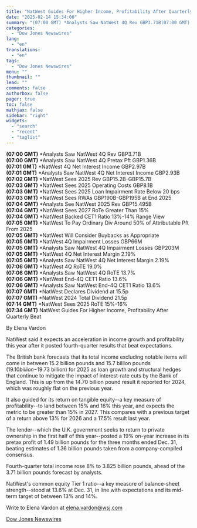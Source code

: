 ```yaml
---
title: "NatWest Guides For Higher Income, Profitability After Quarterly Beat"
date: "2025-02-14 15:34:00"
summary: "(07:00 GMT) *Analysts Saw NatWest 4Q Rev GBP3.71B(07:00 GMT) *Analysts Saw NatWest 4Q Pretax Pft GBP1.36B(07:01 GMT) *NatWest 4Q Net Interest Income GBP2.97B(07:01 GMT) *Analysts Saw NatWest 4Q Net Interest Income GBP2.93B(07:02 GMT) *NatWest Sees 2025 Rev GBP15.2B-GBP15.7B(07:03 GMT) *NatWest Sees 2025 Operating Costs GBP8.1B(07:03 GMT) *NatWest Sees 2025 Loan..."
categories:
  - "Dow Jones Newswires"
lang:
  - "en"
translations:
  - "en"
tags:
  - "Dow Jones Newswires"
menu: ""
thumbnail: ""
lead: ""
comments: false
authorbox: false
pager: true
toc: false
mathjax: false
sidebar: "right"
widgets:
  - "search"
  - "recent"
  - "taglist"
---
```


**(07:00 GMT)** \*Analysts Saw NatWest 4Q Rev GBP3.71B  
**(07:00 GMT)** \*Analysts Saw NatWest 4Q Pretax Pft GBP1.36B  
**(07:01 GMT)** \*NatWest 4Q Net Interest Income GBP2.97B  
**(07:01 GMT)** \*Analysts Saw NatWest 4Q Net Interest Income GBP2.93B  
**(07:02 GMT)** \*NatWest Sees 2025 Rev GBP15.2B-GBP15.7B  
**(07:03 GMT)** \*NatWest Sees 2025 Operating Costs GBP8.1B  
**(07:03 GMT)** \*NatWest Sees 2025 Loan Impairment Rate Below 20 bps  
**(07:03 GMT)** \*NatWest Sees RWAs GBP190B-GBP195B at End 2025  
**(07:04 GMT)** \*Analysts See NatWest 2025 Rev GBP15.495B  
**(07:04 GMT)** \*NatWest Sees 2027 RoTe Greater Than 15%  
**(07:04 GMT)** \*NatWest Backed CET1 Ratio 13%-14% Range View  
**(07:05 GMT)** \*NatWest To Pay Ordinary Div Around 50% of Attributable Pft From 2025  
**(07:05 GMT)** \*NatWest Will Consider Buybacks as Appropriate  
**(07:05 GMT)** \*NatWest 4Q Impairment Losses GBP66M  
**(07:05 GMT)** \*Analysts Saw NatWest 4Q Impairment Losses GBP203M  
**(07:05 GMT)** \*NatWest 4Q Net Interest Margin 2.19%  
**(07:05 GMT)** \*Analysts Saw NatWest 4Q Net Interest Margin 2.19%  
**(07:06 GMT)** \*NatWest 4Q RoTE 19.0%  
**(07:06 GMT)** \*Analysts Saw NatWest 4Q RoTE 13.7%  
**(07:06 GMT)** \*NatWest End-4Q CET1 Ratio 13.6%  
**(07:06 GMT)** \*Analysts Saw NatWest End-4Q CET1 Ratio 13.6%  
**(07:07 GMT)** \*NatWest Declares Dividend at 15.5p  
**(07:07 GMT)** \*NatWest 2024 Total Dividend 21.5p  
**(07:14 GMT)** \*NatWest Sees 2025 RoTE 15%-16%  
**(07:34 GMT)** NatWest Guides For Higher Income, Profitability After Quarterly Beat

By Elena Vardon

NatWest said it expects an acceleration in income growth and profitability this year after it posted fourth-quarter results that beat expectations.

The British bank forecasts that its total income excluding notable items will come in between 15.2 billion pounds and 15.7 billion pounds ($19.10 billion-$19.73 billion) for 2025 as loan growth and structural hedges that continue to mitigate the impact of interest-rate cuts by the Bank of England. This is up from the 14.70 billion pound result it reported for 2024, which was roughly flat on the previous year.

It also guided for its return on tangible equity--a key measure of profitability--to land between 15% and 16% this year, and expects the metric to be greater than 15% in 2027. This compares with a previous target of a return above 13% for 2026 and a 17.5% result last year.

The lender--which the U.K. government seeks to return to private ownership in the first half of this year--posted a 19% on-year increase in its pretax profit of 1.49 billion pounds for the three months ended Dec. 31, beating estimates of 1.36 billion pounds taken from a company-compiled consensus.

Fourth-quarter total income rose 8% to 3.825 billion pounds, ahead of the 3.71 billion pounds forecast by analysts.

NatWest's common equity Tier 1 ratio--a key measure of balance-sheet strength--stood at 13.6% at Dec. 31, in line with expectations and its mid-term target of between 13% and 14%.

Write to Elena Vardon at elena.vardon@wsj.com

[Dow Jones Newswires](https://www.tradingview.com/news/DJN_DN20250214002149:0/)
